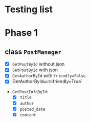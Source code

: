 # Testing list

# Phase 1

## class `PostManager`
- [x] `GetPostById` without json
- [x] `GetPostById` with json
- [x] `GetAuthorById` with `friendly=False`
- [x] GetAuthorById` with `friendly=True`
- `GetPostInfoById`:
    - [x] `title`
    - [x] `author`
    - [x] `posted_date`
    - [x] `content`